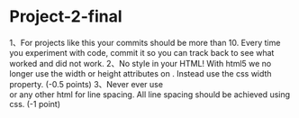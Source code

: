 # Project-2-final
1、For projects like this your commits should be more than 10. Every time you experiment with code, commit it so you can track back to see what worked and did not work.
2、No style in your HTML! With html5 we no longer use the width or height attributes on <img>. Instead use the css width property. (-0.5 points)
3、Never ever use <br> or any other html for line spacing. All line spacing should be achieved using css. (-1 point)